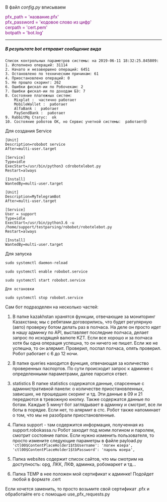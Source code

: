 В файл _config.py_ вписываем 

<span style="color:purple">
pfx_path = 'название.pfx'<br> 
pfx_password = 'кодовое слово из цифр'<br>
cerpath = 'cert.pem'<br>
botpath = 'bot.log'
</span>


--- 

##### В результате bot отправит сообщение вида

```
Cписок контрольных параметров системы: на 2019-06-11 18:32:25.845809: 
1. Исполнено операций: 31114  
2. Начато и незавершено операций: 6451  
3. Остановлено по техническим причинам: 61  
4. Приостановлено операций: 0  
5. Не прошло скоринг: 262  
6. Ошибки фискал-ии по Робочекам: 2  
7. Ошибки фискал-ии по доходам БЭ: 7
8. Состояние платежных систем:
    Mixplat :  частично работает 
    MobileWallet :  работает 
    AlfaBank :  работает 
    PaySendBank :  работает
9. RabbitMq Статус:  ok  
10. Состояние роботов ОК, но Сервис учетной системы:  работает😢
```

Для создания Service

```
[Unit]
Description=robobot service
After=multi-user.target

[Service]
Type=idle
ExecStart=/usr/bin/python3 cdrobotelebot.py
Restart=always

[Install]
WantedBy=multi-user.target

[Unit]
Description=MyTelegramBot
After=multi-user.target

[Service]
User = support
Type=idle
ExecStart=/usr/bin/python3.6 -u /home/support/testparsing/robobot/robotelebot.py
Restart=always

[Install]
WantedBy=multi-user.target
```

Для запуска
```
sudo systemctl daemon-reload

sudo systemctl enable robobot.service

sudo systemctl start robobot.service

Для остановки

sudo systemctl stop robobot.service
```


Сам бот подразделен на несколько частей:
1) В папке kazakhstan хранятся функции, отвечающие за мониторинг Казахстана;
мы с ребятами договорились, что будет регулярную (авто) проверку ботом делать раз в полчаса. 
На деле он просто идет в нашу админку по API, выставляет последние полчаса, делает запрос по исходящей валюте KZT. 
Если все хорошо и за полчаса хотя бы одна операция успешна, то он ничего не пишет. 
Если же не успешна, то он алярмит. Проверил, поспал полчаса, опять проверил. 
Робот работает с 6 до 12 ночи.
2) В папке queries находится функция, отвечающая за количество проверенных паспортов. 
По сути происходит запрос к админке с определенными параметрами, далее парсится ответ.
3) statistics
В папке statistics содержатся данные, спарсенные с административной панели: о количестве приостановленных, 
зависших, не прошедших скоринг и тд. Эти данные в 09 и 21 передаются в тревожную кнопку. 
Также содержатся данные по ботам. 
Каждые 5 минут бот заглядывает в админку и смотрит, все ли боты в порядке. Если нет, то алярмит в стс.
Робот также напоминает о том, что мы не разобрали приостановленные.
4) Папка support - там содержится информация, полученная из support.robokassa.ru
Робот заходит под моим логином и паролем, смотрит состояние папок.
Если нужно изменить пользователя, то просто измените следующие параметры в файле payload.py
`
'ctl00$ContentPlaceHolder1$tbUsername': 'логин юзера',
           'ctl00$ContentPlaceHolder1$tbPassword': 'пароль юзера',
           `
5) Папка websites содержит список сайтов, что мы смотрим на доступность: opg, ЛКК, ЛКФ, админка, робомаркет и тд...

6) Папка TEMP в нее положен мой сертификат к админке! 
Подойдет любой в формате .cert

Если хочется заменить, то просто возьмите свой сертификат .pfx и обработайте его с помощью use_pfx_requests.py
